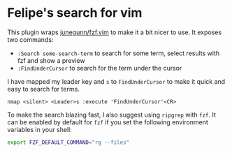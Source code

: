 # Felipe's search for vim

This plugin wraps [junegunn/fzf.vim](https://github.com/junegunn/fzf.vim) to make it a bit nicer to use.
It exposes two commands:
  * `:Search some-search-term` to search for some term, select results with fzf and show a preview
  * `:FindUnderCursor` to search for the term under the cursor


I have mapped my leader key and `s` to `FindUnderCursor` to make it quick and easy to search for terms.

```vim
nmap <silent> <Leader>s :execute 'FindUnderCursor'<CR>
```

To make the search blazing fast, I also suggest using `ripgrep` with `fzf`. 
It can be enabled by default for `fzf` if you set the following environment variables in your shell:

```bash
export FZF_DEFAULT_COMMAND="rg --files"
```
